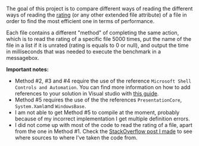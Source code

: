 The goal of this project is to compare different ways of reading the different ways of reading the [rating](https://docs.microsoft.com/en-us/windows/win32/properties/props-system-rating) (or any other extended file attribute) of a file in order to find the most efficient one in terms of performance.

Each file contains a different "method" of completing the same action, which is to read the rating of a specific file 5000 times, put the name of the file in a list if it is unrated (rating is equals to 0 or null), and output the time in milliseconds that was needed to execute the benchmark in a messagebox.

**Important notes:**

* Method #2, #3 and #4 require the use of the reference `Microsoft Shell Controls and Automation`. You can find more information on how to add references to your solution in Visual studio with [this guide](https://docs.microsoft.com/en-us/visualstudio/ide/how-to-add-or-remove-references-by-using-the-reference-manager?view=vs-2022).
* Method #5 requires the use of the the references `PresentationCore`, `System.Xaml`and `WindowsBase`.
* I am not able to get Method #5 to compile at the moment, probably because of my incorrect implementation I get multiple definition errors.
* I did not come up with most of the code to read the rating of a file, apart from the one in Method #1. Check the [StackOverflow post I made](https://stackoverflow.com/questions/72925511/how-to-read-the-rating-of-a-file-efficiently-in-a-c-sharp-winforms-app-or-other) to see where sources to where I've taken the code from.
```
